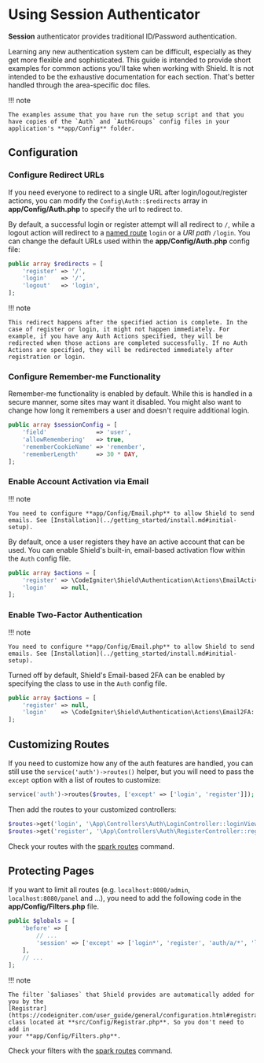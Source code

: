 # Using Session Authenticator

**Session** authenticator provides traditional ID/Password authentication.

Learning any new authentication system can be difficult, especially as they get more flexible and sophisticated. This guide is intended to provide short examples for common actions you'll take when working with Shield. It is not intended to be the exhaustive documentation for each section. That's better handled through the area-specific doc files.

!!! note

    The examples assume that you have run the setup script and that you have copies of the `Auth` and `AuthGroups` config files in your application's **app/Config** folder.

## Configuration

### Configure Redirect URLs

If you need everyone to redirect to a single URL after login/logout/register actions, you can modify the `Config\Auth::$redirects` array in **app/Config/Auth.php** to specify the url to redirect to.

By default, a successful login or register attempt will all redirect to `/`, while a logout action
will redirect to a [named route](https://codeigniter.com/user_guide/incoming/routing.html#using-named-routes "See routing docs") `login` or a *URI path* `/login`. You can change the default URLs used within the **app/Config/Auth.php** config file:

```php
public array $redirects = [
    'register' => '/',
    'login'    => '/',
    'logout'   => 'login',
];
```

!!! note

    This redirect happens after the specified action is complete. In the case of register or login, it might not happen immediately. For example, if you have any Auth Actions specified, they will be redirected when those actions are completed successfully. If no Auth Actions are specified, they will be redirected immediately after registration or login.

### Configure Remember-me Functionality

Remember-me functionality is enabled by default. While this is handled in a secure manner, some sites may want it disabled. You might also want to change how long it remembers a user and doesn't require additional login.

```php
public array $sessionConfig = [
    'field'              => 'user',
    'allowRemembering'   => true,
    'rememberCookieName' => 'remember',
    'rememberLength'     => 30 * DAY,
];
```

### Enable Account Activation via Email

!!! note

    You need to configure **app/Config/Email.php** to allow Shield to send emails. See [Installation](../getting_started/install.md#initial-setup).

By default, once a user registers they have an active account that can be used. You can enable Shield's built-in, email-based activation flow within the `Auth` config file.

```php
public array $actions = [
    'register' => \CodeIgniter\Shield\Authentication\Actions\EmailActivator::class,
    'login'    => null,
];
```

### Enable Two-Factor Authentication

!!! note

    You need to configure **app/Config/Email.php** to allow Shield to send emails. See [Installation](../getting_started/install.md#initial-setup).

Turned off by default, Shield's Email-based 2FA can be enabled by specifying the class to use in the `Auth` config file.

```php
public array $actions = [
    'register' => null,
    'login'    => \CodeIgniter\Shield\Authentication\Actions\Email2FA::class,
];
```

## Customizing Routes

If you need to customize how any of the auth features are handled, you can still
use the `service('auth')->routes()` helper, but you will need to pass the `except`
option with a list of routes to customize:

```php
service('auth')->routes($routes, ['except' => ['login', 'register']]);
```

Then add the routes to your customized controllers:

```php
$routes->get('login', '\App\Controllers\Auth\LoginController::loginView');
$routes->get('register', '\App\Controllers\Auth\RegisterController::registerView');
```

Check your routes with the [spark routes](https://codeigniter.com/user_guide/incoming/routing.html#spark-routes)
command.

## Protecting Pages

If you want to limit all routes (e.g. `localhost:8080/admin`, `localhost:8080/panel` and ...), you need to add the following code in the **app/Config/Filters.php** file.

```php
public $globals = [
    'before' => [
        // ...
        'session' => ['except' => ['login*', 'register', 'auth/a/*', 'logout']],
    ],
    // ...
];
```

!!! note

    The filter `$aliases` that Shield provides are automatically added for you by the
    [Registrar](https://codeigniter.com/user_guide/general/configuration.html#registrars)
    class located at **src/Config/Registrar.php**. So you don't need to add in
    your **app/Config/Filters.php**.

Check your filters with the [spark routes](https://codeigniter.com/user_guide/incoming/routing.html#spark-routes)
command.
